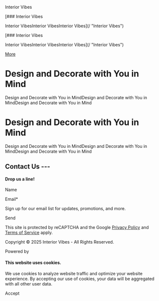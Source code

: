 Interior Vibes



[### Interior Vibes

Interior VibesInterior VibesInterior Vibes](/ "Interior Vibes")

[### Interior Vibes

Interior VibesInterior VibesInterior Vibes](/ "Interior Vibes")

[More](#)

Design and Decorate with You in Mind
====================================

Design and Decorate with You in MindDesign and Decorate with You in MindDesign and Decorate with You in Mind

Design and Decorate with You in Mind
====================================

Design and Decorate with You in MindDesign and Decorate with You in MindDesign and Decorate with You in Mind

Contact Us ---
--------------

#### Drop us a line!

Name

Email\*

Sign up for our email list for updates, promotions, and more.

Send

This site is protected by reCAPTCHA and the Google [Privacy Policy](https://policies.google.com/privacy) and [Terms of Service](https://policies.google.com/terms) apply.

Copyright © 2025 Interior Vibes - All Rights Reserved.

Powered by

#### This website uses cookies.

We use cookies to analyze website traffic and optimize your website experience. By accepting our use of cookies, your data will be aggregated with all other user data.

Accept